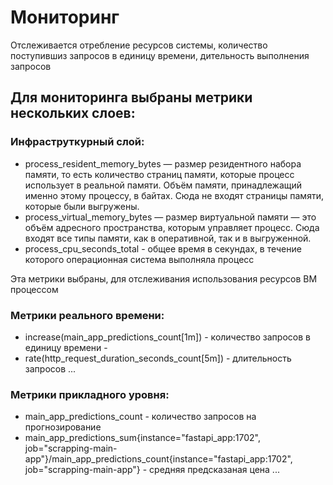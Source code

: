 # Мониторинг

Отслеживается отребление ресурсов системы, количество поступившиз запросов в единицу времени, дительность выполнения запросов


## Для мониторинга выбраны метрики нескольких слоев:

### Инфраструткурный слой:
- process_resident_memory_bytes — размер резидентного набора памяти, то есть количество страниц памяти, которые процесс использует в реальной памяти. Объём памяти, принадлежащий именно этому процессу, в байтах. Сюда не входят страницы памяти, которые были выгружены.
- process_virtual_memory_bytes — размер виртуальной памяти — это объём адресного пространства, которым управляет процесс. Сюда входят все типы памяти, как в оперативной, так и в выгруженной.
- process_cpu_seconds_total - общее время в секундах, в течение которого операционная система выполняла процесс

Эта метрики выбраны, для отслеживания использования ресурсов ВМ процессом


### Метрики реального времени:
- increase(main_app_predictions_count[1m]) - количество запросов в единицу времени - 
 - rate(http_request_duration_seconds_count[5m]) - длительность запросов
...

### Метрики прикладного уровня:
- main_app_predictions_count - количество запросов на прогнозирование
- main_app_predictions_sum{instance="fastapi_app:1702", job="scrapping-main-app"}/main_app_predictions_count{instance="fastapi_app:1702", job="scrapping-main-app"} - средняя предсказаная цена
...

